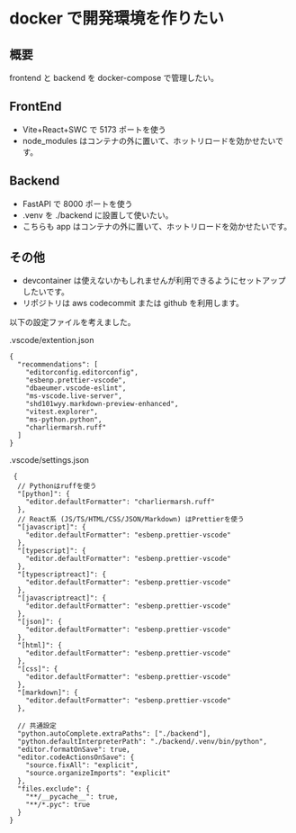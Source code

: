 # docker で開発環境を作りたい

## 概要

frontend と backend を docker-compose で管理したい。

## FrontEnd

- Vite+React+SWC で 5173 ポートを使う
- node_modules はコンテナの外に置いて、ホットリロードを効かせたいです。

## Backend

- FastAPI で 8000 ポートを使う
- .venv を ./backend に設置して使いたい。
- こちらも app はコンテナの外に置いて、ホットリロードを効かせたいです。

## その他

- devcontainer は使えないかもしれませんが利用できるようにセットアップしたいです。
- リポジトリは aws codecommit または github を利用します。

以下の設定ファイルを考えました。

.vscode/extention.json

```
{
  "recommendations": [
    "editorconfig.editorconfig",
    "esbenp.prettier-vscode",
    "dbaeumer.vscode-eslint",
    "ms-vscode.live-server",
    "shd101wyy.markdown-preview-enhanced",
    "vitest.explorer",
    "ms-python.python",
    "charliermarsh.ruff"
  ]
}
```

.vscode/settings.json

```
 {
  // Pythonはruffを使う
  "[python]": {
    "editor.defaultFormatter": "charliermarsh.ruff"
  },
  // React系 (JS/TS/HTML/CSS/JSON/Markdown) はPrettierを使う
  "[javascript]": {
    "editor.defaultFormatter": "esbenp.prettier-vscode"
  },
  "[typescript]": {
    "editor.defaultFormatter": "esbenp.prettier-vscode"
  },
  "[typescriptreact]": {
    "editor.defaultFormatter": "esbenp.prettier-vscode"
  },
  "[javascriptreact]": {
    "editor.defaultFormatter": "esbenp.prettier-vscode"
  },
  "[json]": {
    "editor.defaultFormatter": "esbenp.prettier-vscode"
  },
  "[html]": {
    "editor.defaultFormatter": "esbenp.prettier-vscode"
  },
  "[css]": {
    "editor.defaultFormatter": "esbenp.prettier-vscode"
  },
  "[markdown]": {
    "editor.defaultFormatter": "esbenp.prettier-vscode"
  },

  // 共通設定
  "python.autoComplete.extraPaths": ["./backend"],
  "python.defaultInterpreterPath": "./backend/.venv/bin/python",
  "editor.formatOnSave": true,
  "editor.codeActionsOnSave": {
    "source.fixAll": "explicit",
    "source.organizeImports": "explicit"
  },
  "files.exclude": {
    "**/__pycache__": true,
    "**/*.pyc": true
  }
}
```
